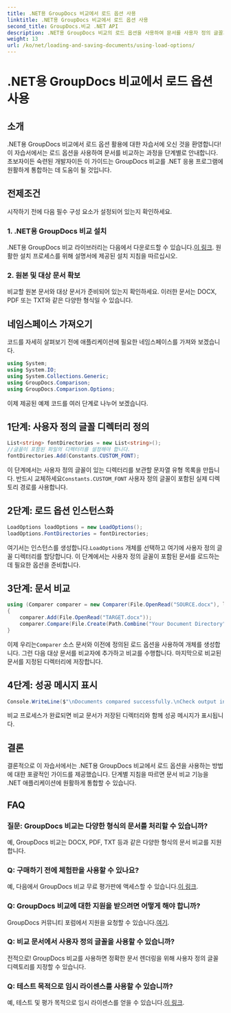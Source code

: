 ```yaml
---
title: .NET용 GroupDocs 비교에서 로드 옵션 사용
linktitle: .NET용 GroupDocs 비교에서 로드 옵션 사용
second_title: GroupDocs.비교 .NET API
description: .NET용 GroupDocs 비교의 로드 옵션을 사용하여 문서를 사용자 정의 글꼴과 원활하게 비교하는 방법을 알아보세요.
weight: 13
url: /ko/net/loading-and-saving-documents/using-load-options/
---
```


# .NET용 GroupDocs 비교에서 로드 옵션 사용

## 소개
.NET용 GroupDocs 비교에서 로드 옵션 활용에 대한 자습서에 오신 것을 환영합니다! 이 자습서에서는 로드 옵션을 사용하여 문서를 비교하는 과정을 단계별로 안내합니다. 초보자이든 숙련된 개발자이든 이 가이드는 GroupDocs 비교를 .NET 응용 프로그램에 원활하게 통합하는 데 도움이 될 것입니다.
## 전제조건
시작하기 전에 다음 필수 구성 요소가 설정되어 있는지 확인하세요.
### 1. .NET용 GroupDocs 비교 설치
 .NET용 GroupDocs 비교 라이브러리는 다음에서 다운로드할 수 있습니다.[이 링크](https://releases.groupdocs.com/comparison/net/). 원활한 설치 프로세스를 위해 설명서에 제공된 설치 지침을 따르십시오.
### 2. 원본 및 대상 문서 확보
비교할 원본 문서와 대상 문서가 준비되어 있는지 확인하세요. 이러한 문서는 DOCX, PDF 또는 TXT와 같은 다양한 형식일 수 있습니다.
## 네임스페이스 가져오기
코드를 자세히 살펴보기 전에 애플리케이션에 필요한 네임스페이스를 가져와 보겠습니다.
```csharp
using System;
using System.IO;
using System.Collections.Generic;
using GroupDocs.Comparison;
using GroupDocs.Comparison.Options;
```
이제 제공된 예제 코드를 여러 단계로 나누어 보겠습니다.
## 1단계: 사용자 정의 글꼴 디렉터리 정의
```csharp
List<string> fontDirectories = new List<string>();
//글꼴이 포함된 파일의 디렉터리를 설정해야 합니다.
fontDirectories.Add(Constants.CUSTOM_FONT);
```
 이 단계에서는 사용자 정의 글꼴이 있는 디렉터리를 보관할 문자열 유형 목록을 만듭니다. 반드시 교체하세요`Constants.CUSTOM_FONT` 사용자 정의 글꼴이 포함된 실제 디렉토리 경로를 사용합니다.
## 2단계: 로드 옵션 인스턴스화
```csharp
LoadOptions loadOptions = new LoadOptions();
loadOptions.FontDirectories = fontDirectories;
```
 여기서는 인스턴스를 생성합니다.`LoadOptions` 개체를 선택하고 여기에 사용자 정의 글꼴 디렉터리를 할당합니다. 이 단계에서는 사용자 정의 글꼴이 포함된 문서를 로드하는 데 필요한 옵션을 준비합니다.
## 3단계: 문서 비교
```csharp
using (Comparer comparer = new Comparer(File.OpenRead("SOURCE.docx"), loadOptions))
{
    comparer.Add(File.OpenRead("TARGET.docx"));
    comparer.Compare(File.Create(Path.Combine("Your Document Directory", "RESULT.docx")));
}
```
 이제 우리는`Comparer` 소스 문서와 이전에 정의된 로드 옵션을 사용하여 개체를 생성합니다. 그런 다음 대상 문서를 비교자에 추가하고 비교를 수행합니다. 마지막으로 비교된 문서를 지정된 디렉터리에 저장합니다.
## 4단계: 성공 메시지 표시
```csharp
Console.WriteLine($"\nDocuments compared successfully.\nCheck output in {Directory.GetCurrentDirectory()}.");
```
비교 프로세스가 완료되면 비교 문서가 저장된 디렉터리와 함께 성공 메시지가 표시됩니다.
## 결론
결론적으로 이 자습서에서는 .NET용 GroupDocs 비교에서 로드 옵션을 사용하는 방법에 대한 포괄적인 가이드를 제공했습니다. 단계별 지침을 따르면 문서 비교 기능을 .NET 애플리케이션에 원활하게 통합할 수 있습니다.
## FAQ
### 질문: GroupDocs 비교는 다양한 형식의 문서를 처리할 수 있습니까?
예, GroupDocs 비교는 DOCX, PDF, TXT 등과 같은 다양한 형식의 문서 비교를 지원합니다.
### Q: 구매하기 전에 체험판을 사용할 수 있나요?
 예, 다음에서 GroupDocs 비교 무료 평가판에 액세스할 수 있습니다.[이 링크](https://releases.groupdocs.com/).
### Q: GroupDocs 비교에 대한 지원을 받으려면 어떻게 해야 합니까?
 GroupDocs 커뮤니티 포럼에서 지원을 요청할 수 있습니다.[여기](https://forum.groupdocs.com/c/comparison/12).
### Q: 비교 문서에서 사용자 정의 글꼴을 사용할 수 있습니까?
전적으로! GroupDocs 비교를 사용하면 정확한 문서 렌더링을 위해 사용자 정의 글꼴 디렉토리를 지정할 수 있습니다.
### Q: 테스트 목적으로 임시 라이센스를 사용할 수 있습니까?
예, 테스트 및 평가 목적으로 임시 라이센스를 얻을 수 있습니다.[이 링크](https://purchase.groupdocs.com/temporary-license/).